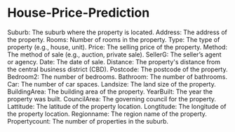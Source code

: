 # House-Price-Prediction
Suburb: The suburb where the property is located.
Address: The address of the property.
Rooms: Number of rooms in the property.
Type: The type of property (e.g., house, unit).
Price: The selling price of the property.
Method: The method of sale (e.g., auction, private sale).
SellerG: The seller’s agent or agency.
Date: The date of sale.
Distance: The property's distance from the central business district (CBD).
Postcode: The postcode of the property.
Bedroom2: The number of bedrooms.
Bathroom: The number of bathrooms.
Car: The number of car spaces.
Landsize: The land size of the property.
BuildingArea: The building area of the property.
YearBuilt: The year the property was built.
CouncilArea: The governing council for the property.
Lattitude: The latitude of the property location.
Longtitude: The longitude of the property location.
Regionname: The region name of the property.
Propertycount: The number of properties in the suburb.
